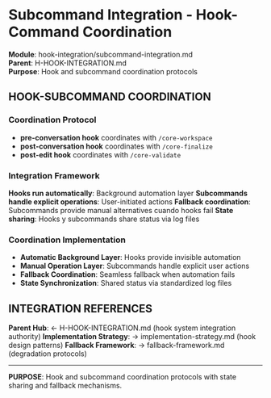 # Subcommand Integration - Hook-Command Coordination

**Module**: hook-integration/subcommand-integration.md  
**Parent**: H-HOOK-INTEGRATION.md  
**Purpose**: Hook and subcommand coordination protocols

## HOOK-SUBCOMMAND COORDINATION

### Coordination Protocol

- **pre-conversation hook** coordinates with `/core-workspace`
- **post-conversation hook** coordinates with `/core-finalize`  
- **post-edit hook** coordinates with `/core-validate`

### Integration Framework

**Hooks run automatically**: Background automation layer
**Subcommands handle explicit operations**: User-initiated actions
**Fallback coordination**: Subcommands provide manual alternatives cuando hooks fail
**State sharing**: Hooks y subcommands share status via log files

### Coordination Implementation

- **Automatic Background Layer**: Hooks provide invisible automation
- **Manual Operation Layer**: Subcommands handle explicit user actions
- **Fallback Coordination**: Seamless fallback when automation fails
- **State Synchronization**: Shared status via standardized log files

## INTEGRATION REFERENCES

**Parent Hub**: ← H-HOOK-INTEGRATION.md (hook system integration authority)
**Implementation Strategy**: → implementation-strategy.md (hook design patterns)
**Fallback Framework**: → fallback-framework.md (degradation protocols)

---

**PURPOSE**: Hook and subcommand coordination protocols with state sharing and fallback mechanisms.